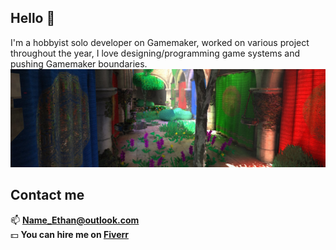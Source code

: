## Hello 👋
I'm a hobbyist solo developer on Gamemaker, worked on various project throughout the year, I love
designing/programming game systems and pushing Gamemaker boundaries.  
[<img src="https://github.com/callmeEthan/PrimeFramework_Sponza/blob/d6bf7f9768fba0e97f2d7055d827bb69d3eb70b2/Screenshots/header.jpg?raw=true">](https://github.com/callmeEthan/PrimeFramework_Sponza)


## Contact me
📫 [**Name_Ethan@outlook.com**](mailto:name_Ethan@outlook.com)  
💵 **You can hire me on [Fiverr](https://www.fiverr.com/callme_ethan/)**

<!--
**callmeEthan/callmeEthan** is a ✨ _special_ ✨ repository because its `README.md` (this file) appears on your GitHub profile.

Here are some ideas to get you started:

- 🔭 I’m currently working on ...
- 🌱 I’m currently learning ...
- 👯 I’m looking to collaborate on ...
- 🤔 I’m looking for help with ...
- 💬 Ask me about ...
- 📫 How to reach me: ...
- 😄 Pronouns: ...
- ⚡ Fun fact: ...
-->
